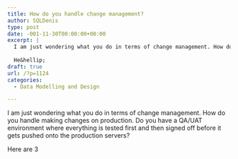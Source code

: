```yaml
---
title: How do you handle change management?
author: SQLDenis
type: post
date: -001-11-30T00:00:00+00:00
excerpt: |
  I am just wondering what you do in terms of change management. How do you handle making changes on production. Do you have a QA/UAT environment where everything is tested first and then signed off before it gets pushed onto the production servers?
  
  He&hellip;
draft: true
url: /?p=1124
categories:
  - Data Modelling and Design

---
```

I am just wondering what you do in terms of change management. How do you handle making changes on production. Do you have a QA/UAT environment where everything is tested first and then signed off before it gets pushed onto the production servers?

Here are 3